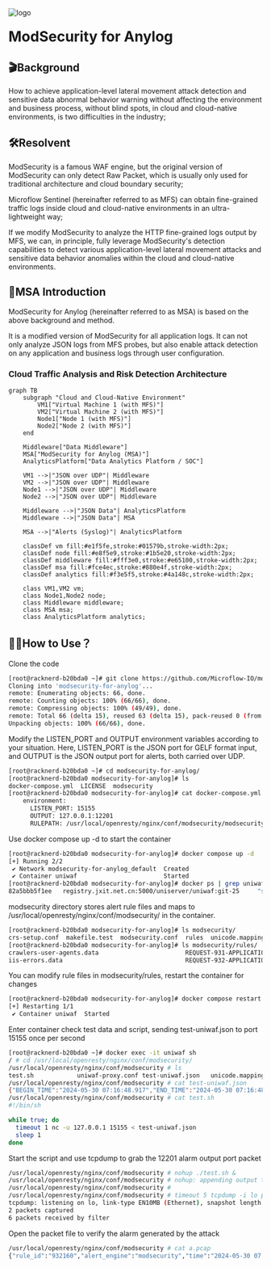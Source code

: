<img src="https://raw.githubusercontent.com/Microflow-IO/microflow-sentinel/main/github_microflow.png" alt="logo" style="float:left; margin-right:10px;" />


# ModSecurity for Anylog



## 🎬Background 

How to achieve application-level lateral movement attack detection and sensitive data abnormal behavior warning without affecting the environment and business process, without blind spots, in cloud and cloud-native environments, is two difficulties in the industry; 

## 🛠Resolvent

ModSecurity is a famous WAF engine, but the original version of ModSecurity can only detect Raw Packet, which is usually only used for traditional architecture and cloud boundary security; 

Microflow Sentinel (hereinafter referred to as MFS) can obtain fine-grained traffic logs inside cloud and cloud-native environments in an ultra-lightweight way; 

If we modify ModSecurity to analyze the HTTP fine-grained logs output by MFS, we can, in principle, fully leverage ModSecurity's detection capabilities to detect various application-level lateral movement attacks and sensitive data behavior anomalies within the cloud and cloud-native environments. 

## 📠MSA Introduction

ModSecurity for Anylog (hereinafter referred to as MSA) is based on the above background and method. 

It is a modified version of ModSecurity for all application logs. It can not only analyze JSON logs from MFS probes, but also enable attack detection on any application and business logs through user configuration. 

### Cloud Traffic Analysis and Risk Detection Architecture  

```mermaid  
graph TB  
    subgraph "Cloud and Cloud-Native Environment"  
        VM1["Virtual Machine 1 (with MFS)"]  
        VM2["Virtual Machine 2 (with MFS)"]  
        Node1["Node 1 (with MFS)"]  
        Node2["Node 2 (with MFS)"]  
    end  

    Middleware["Data Middleware"]  
    MSA["ModSecurity for Anylog (MSA)"]  
    AnalyticsPlatform["Data Analytics Platform / SOC"]  

    VM1 -->|"JSON over UDP"| Middleware  
    VM2 -->|"JSON over UDP"| Middleware  
    Node1 -->|"JSON over UDP"| Middleware  
    Node2 -->|"JSON over UDP"| Middleware  

    Middleware -->|"JSON Data"| AnalyticsPlatform  
    Middleware -->|"JSON Data"| MSA  

    MSA -->|"Alerts (Syslog)"| AnalyticsPlatform  

    classDef vm fill:#e1f5fe,stroke:#01579b,stroke-width:2px;  
    classDef node fill:#e8f5e9,stroke:#1b5e20,stroke-width:2px;  
    classDef middleware fill:#fff3e0,stroke:#e65100,stroke-width:2px;  
    classDef msa fill:#fce4ec,stroke:#880e4f,stroke-width:2px;  
    classDef analytics fill:#f3e5f5,stroke:#4a148c,stroke-width:2px;  

    class VM1,VM2 vm;  
    class Node1,Node2 node;  
    class Middleware middleware;  
    class MSA msa;  
    class AnalyticsPlatform analytics;
```

## 🤷‍♂️How to Use？



Clone the code

```bash
[root@racknerd-b20bda0 ~]# git clone https://github.com/Microflow-IO/modsecurity-for-anylog
Cloning into 'modsecurity-for-anylog'...
remote: Enumerating objects: 66, done.
remote: Counting objects: 100% (66/66), done.
remote: Compressing objects: 100% (49/49), done.
remote: Total 66 (delta 15), reused 63 (delta 15), pack-reused 0 (from 0)
Unpacking objects: 100% (66/66), done.
```

Modify the LISTEN_PORT and OUTPUT environment variables according to your situation. Here, LISTEN_PORT is the JSON port for GELF format input, and OUTPUT is the JSON output port for alerts, both carried over UDP.

```bash
[root@racknerd-b20bda0 ~]# cd modsecurity-for-anylog/
[root@racknerd-b20bda0 modsecurity-for-anylog]# ls
docker-compose.yml  LICENSE  modsecurity
[root@racknerd-b20bda0 modsecurity-for-anylog]# cat docker-compose.yml | grep env -A 4
    environment:
      LISTEN_PORT: 15155
      OUTPUT: 127.0.0.1:12201
      RULEPATH: /usr/local/openresty/nginx/conf/modsecurity/modsecurity.conf
```

Use docker compose up -d to start the container

```bash
[root@racknerd-b20bda0 modsecurity-for-anylog]# docker compose up -d
[+] Running 2/2
 ✔ Network modsecurity-for-anylog_default  Created                                   0.3s 
 ✔ Container uniwaf                        Started                                   0.4s 
[root@racknerd-b20bda0 modsecurity-for-anylog]# docker ps | grep uniwaf
82a5bbb5f1ee   registry.jxit.net.cn:5000/uniserver/uniwaf:git-25     "sh -xc 'uniwaf -a -…"   12 seconds ago   Up 11 seconds                                               uniwaf
```

modsecurity directory stores alert rule files and maps to /usr/local/openresty/nginx/conf/modsecurity/ in the container.

```bash
[root@racknerd-b20bda0 modsecurity-for-anylog]# ls modsecurity/
crs-setup.conf  makefile.test  modsecurity.conf  rules  unicode.mapping  
[root@racknerd-b20bda0 modsecurity-for-anylog]# ls modsecurity/rules/
crawlers-user-agents.data                        REQUEST-931-APPLICATION-ATTACK-RFI.conf
iis-errors.data                                  REQUEST-932-APPLICATION-ATTACK-RCE.conf
```

You can modify rule files in modsecurity/rules, restart the container for changes

```bash
[root@racknerd-b20bda0 modsecurity-for-anylog]# docker compose restart
[+] Restarting 1/1
 ✔ Container uniwaf  Started                                               10.5s
```

Enter container check test data and script, sending test-uniwaf.json to port 15155 once per second

```bash
[root@racknerd-b20bda0 ~]# docker exec -it uniwaf sh
/ # cd /usr/local/openresty/nginx/conf/modsecurity/
/usr/local/openresty/nginx/conf/modsecurity # ls
test.sh            uniwaf-proxy.conf test-uniwaf.json   unicode.mapping
/usr/local/openresty/nginx/conf/modsecurity # cat test-uniwaf.json 
{"BEGIN_TIME":"2024-05-30 07:16:48.917","END_TIME":"2024-05-30 07:16:48.918","PROBE_VER":"20240527-128","host":"10.64.1.254","SYSTEM":"Ubuntu 22.04.3","SRC_IP":"192.168.1.105","DST_IP":"192.168.1.55","SRC_PORT":"46152","DST_PORT":"80","NIC":"any","CARD":"br-vmr","CARD_IP":"192.168.1.105","SRC_NET_DELAY":"0.01","DST_NET_DELAY":"0.13","NET_DELAY":"0.14","RST_PKTS":"0","RETRANS_PKTS":"0","BYTES":"1171","HTTP_RESPONSE":"0.792","PAGELOAD":"0.792","RETCODE":"403","METHOD":"GET","URL":"/?t=../../etc/passwd","DOMAIN":"192.168.1.55","FORWARD":"0.0.0.0","AGENT":"curl/7.81.0","REQ_HEADER":"GET /?t=../../etc/passwd HTTP/1.1\r\nHost: 192.168.1.55\r\nUser-Agent: curl/7.81.0\r\nAccept: */*\r\n\r\n","REQ_BODY":"","RSP_HEADER":"HTTP/1.1 403 Forbidden\r\nDate: Thu, 30 May 2024 07:16:49 GMT\r\nContent-Type: text/html; charset=UTF-8\r\nTransfer-Encoding: chunked\r\nConnection: keep-alive\r\nserver: ZhongKui WAF\r\n\r\n","RSP_BODY":"223sdfalkjsflkajf","L7_PROTOCOL":"http","L4_PROTOCOL":"tcp","message":"jxit","message-type":"comm","gl2_source_collector":"64210464315174928","DISK_RATIO":"46.73","TOTAL_CPU":"4","LICENSE":"Only for POC"}
/usr/local/openresty/nginx/conf/modsecurity # cat test.sh 
#!/bin/sh

while true; do 
  timeout 1 nc -u 127.0.0.1 15155 < test-uniwaf.json 
  sleep 1
done
```

Start the script and use tcpdump to grab the 12201 alarm output port packet

```bash
/usr/local/openresty/nginx/conf/modsecurity # nohup ./test.sh &
/usr/local/openresty/nginx/conf/modsecurity # nohup: appending output to nohup.out
/usr/local/openresty/nginx/conf/modsecurity # 
/usr/local/openresty/nginx/conf/modsecurity # timeout 5 tcpdump -i lo port 12201 -w a.pcap
tcpdump: listening on lo, link-type EN10MB (Ethernet), snapshot length 262144 bytes
2 packets captured
6 packets received by filter
```

Open the packet file to verify the alarm generated by the attack

```bash
/usr/local/openresty/nginx/conf/modsecurity # cat a.pcap 
{"rule_id":"932160","alert_engine":"modsecurity","time":"2024-05-30 07:16:48","message":"jxit","forward":"0.0.0.0","retcode":"403","source":"","src_ip":"192.168.1.105","dst_ip":"192.168.1.55","geoip":"","src_port":"46152","dst_port":"80","host":"10.64.1.254","domain":"192.168.1.55","url":"/?t=../../etc/passwd","method":"GET","msg":"Remote command execution: Discover Unix Shell code","matched":"Matched \"Operator `PmFromFile' with parameter `unix-shell.data' against variable `ARGS:t' (Value: `../../etc/passwd' )","severity":"2","req_header":"GET /?t=../../etc/passwd HTTP/1.1\r\nHost: 192.168.1.55\r\nUser-Agent: curl/7.81.0\r\nAccept: */*\r\n\r\n","req_body":"","rsp_header":"HTTP/1.1 403 Forbidden\r\nDate: Thu, 30 May 2024 07:16:49 GMT\r\nContent-Type: text/html; charset=UTF-8\r\nTransfer-Encoding: chunked\r\nConnection: keep-alive\r\nserver: ZhongKui WAF\r\n\r\n","rsp_body":"223sdfalkjsflkajf"}
```

